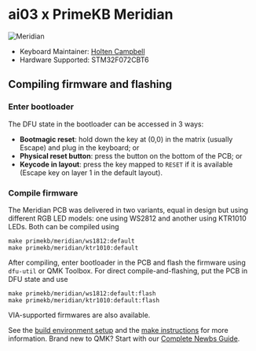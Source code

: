 # ai03 x PrimeKB Meridian

![Meridian](https://i.imgur.com/c90ZTJJl.jpg)

* Keyboard Maintainer: [Holten Campbell](https://github.com/holtenc)
* Hardware Supported: STM32F072CBT6

## Compiling firmware and flashing

### Enter bootloader

The DFU state in the bootloader can be accessed in 3 ways:

* **Bootmagic reset**: hold down the key at (0,0) in the matrix (usually Escape) and plug in the keyboard; or
* **Physical reset button**: press the button on the bottom of the PCB; or
* **Keycode in layout**: press the key mapped to `RESET` if it is available (Escape key on layer 1 in the default layout).

### Compile firmware

The Meridian PCB was delivered in two variants, equal in design but using different RGB LED models: one using WS2812 and another using KTR1010 LEDs. Both can be compiled using

    make primekb/meridian/ws1812:default
    make primekb/meridian/ktr1010:default

After compiling, enter bootloader in the PCB and flash the firmware using `dfu-util` or QMK Toolbox. For direct compile-and-flashing, put the PCB in DFU state and use

    make primekb/meridian/ws1812:default:flash
    make primekb/meridian/ktr1010:default:flash

VIA-supported firmwares are also available.

See the [build environment setup](https://docs.qmk.fm/#/getting_started_build_tools) and the [make instructions](https://docs.qmk.fm/#/getting_started_make_guide) for more information. Brand new to QMK? Start with our [Complete Newbs Guide](https://docs.qmk.fm/#/newbs).
